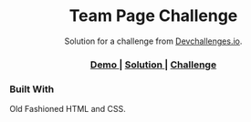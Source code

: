 <!-- Please update value in the {}  -->

<h1 align="center">Team Page Challenge</h1>

<div align="center">
   Solution for a challenge from  <a href="http://devchallenges.io" target="_blank">Devchallenges.io</a>.
</div>

<div align="center">
  <h3>
    <a href="https://https://dsierra210.github.io/Team-Page-devChallenges.io/">
      Demo
    </a>
    <span> | </span>
    <a href="https://https://github.com/DSierra210/Team-Page-devChallenges.io/blob/main/index.html">
      Solution
    </a>
    <span> | </span>
    <a href="https://devchallenges.io/challenges/hhmesazsqgKXrTkYkt0U">
      Challenge
    </a>
  </h3>
</div>

### Built With

<!-- This section should list any major frameworks that you built your project using. Here are a few examples.-->

Old Fashioned HTML and CSS.

